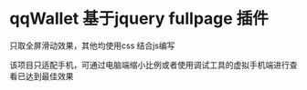 # qqWallet 基于jquery fullpage 插件 

只取全屏滑动效果，其他均使用css 结合js编写

该项目只适配手机，可通过电脑端缩小比例或者使用调试工具的虚拟手机端进行查看已达到最佳效果


